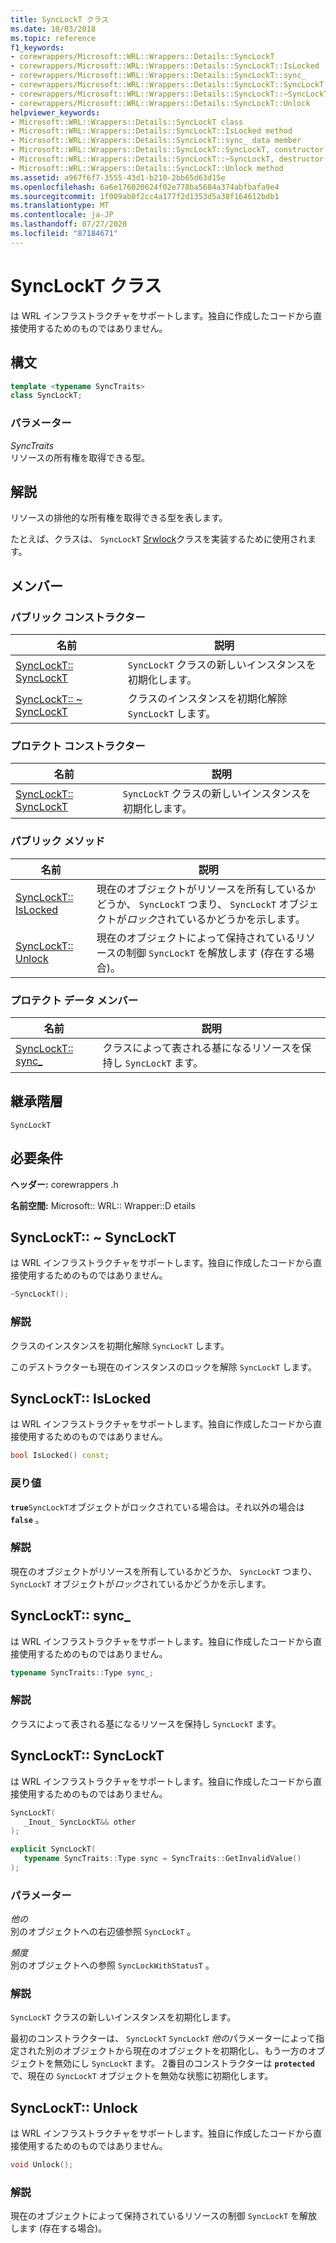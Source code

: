 ```yaml
---
title: SyncLockT クラス
ms.date: 10/03/2018
ms.topic: reference
f1_keywords:
- corewrappers/Microsoft::WRL::Wrappers::Details::SyncLockT
- corewrappers/Microsoft::WRL::Wrappers::Details::SyncLockT::IsLocked
- corewrappers/Microsoft::WRL::Wrappers::Details::SyncLockT::sync_
- corewrappers/Microsoft::WRL::Wrappers::Details::SyncLockT::SyncLockT
- corewrappers/Microsoft::WRL::Wrappers::Details::SyncLockT::~SyncLockT
- corewrappers/Microsoft::WRL::Wrappers::Details::SyncLockT::Unlock
helpviewer_keywords:
- Microsoft::WRL::Wrappers::Details::SyncLockT class
- Microsoft::WRL::Wrappers::Details::SyncLockT::IsLocked method
- Microsoft::WRL::Wrappers::Details::SyncLockT::sync_ data member
- Microsoft::WRL::Wrappers::Details::SyncLockT::SyncLockT, constructor
- Microsoft::WRL::Wrappers::Details::SyncLockT::~SyncLockT, destructor
- Microsoft::WRL::Wrappers::Details::SyncLockT::Unlock method
ms.assetid: a967f6f7-3555-43d1-b210-2bb65d63d15e
ms.openlocfilehash: 6a6e176020624f02e778ba5684a374abfbafa9e4
ms.sourcegitcommit: 1f009ab0f2cc4a177f2d1353d5a38f164612bdb1
ms.translationtype: MT
ms.contentlocale: ja-JP
ms.lasthandoff: 07/27/2020
ms.locfileid: "87184671"
---
```

# <a name="synclockt-class"></a>SyncLockT クラス

は WRL インフラストラクチャをサポートします。独自に作成したコードから直接使用するためのものではありません。

## <a name="syntax"></a>構文

```cpp
template <typename SyncTraits>
class SyncLockT;
```

### <a name="parameters"></a>パラメーター

*SyncTraits*<br/>
リソースの所有権を取得できる型。

## <a name="remarks"></a>解説

リソースの排他的な所有権を取得できる型を表します。

たとえば、クラスは、 `SyncLockT` [Srwlock](srwlock-class.md)クラスを実装するために使用されます。

## <a name="members"></a>メンバー

### <a name="public-constructors"></a>パブリック コンストラクター

名前                                      | 説明
----------------------------------------- | ----------------------------------------------------
[SyncLockT:: SyncLockT](#synclockt)        | `SyncLockT` クラスの新しいインスタンスを初期化します。
[SyncLockT:: ~ SyncLockT](#tilde-synclockt) | クラスのインスタンスを初期化解除 `SyncLockT` します。

### <a name="protected-constructors"></a>プロテクト コンストラクター

名前                               | 説明
---------------------------------- | ----------------------------------------------------
[SyncLockT:: SyncLockT](#synclockt) | `SyncLockT` クラスの新しいインスタンスを初期化します。

### <a name="public-methods"></a>パブリック メソッド

名前                             | 説明
-------------------------------- | --------------------------------------------------------------------------------------------------------------
[SyncLockT:: IsLocked](#islocked) | 現在のオブジェクトがリソースを所有しているかどうか、 `SyncLockT` つまり、 `SyncLockT` オブジェクトが*ロック*されているかどうかを示します。
[SyncLockT:: Unlock](#unlock)     | 現在のオブジェクトによって保持されているリソースの制御 `SyncLockT` を解放します (存在する場合)。

### <a name="protected-data-members"></a>プロテクト データ メンバー

名前                      | 説明
------------------------- | -------------------------------------------------------------------
[SyncLockT:: sync_](#sync) | クラスによって表される基になるリソースを保持し `SyncLockT` ます。

## <a name="inheritance-hierarchy"></a>継承階層

`SyncLockT`

## <a name="requirements"></a>必要条件

**ヘッダー:** corewrappers .h

**名前空間:** Microsoft:: WRL:: Wrapper::D etails

## <a name="synclocktsynclockt"></a><a name="tilde-synclockt"></a>SyncLockT:: ~ SyncLockT

は WRL インフラストラクチャをサポートします。独自に作成したコードから直接使用するためのものではありません。

```cpp
~SyncLockT();
```

### <a name="remarks"></a>解説

クラスのインスタンスを初期化解除 `SyncLockT` します。

このデストラクターも現在のインスタンスのロックを解除 `SyncLockT` します。

## <a name="synclocktislocked"></a><a name="islocked"></a>SyncLockT:: IsLocked

は WRL インフラストラクチャをサポートします。独自に作成したコードから直接使用するためのものではありません。

```cpp
bool IsLocked() const;
```

### <a name="return-value"></a>戻り値

**`true`**`SyncLockT`オブジェクトがロックされている場合は。それ以外の場合は **`false`** 。

### <a name="remarks"></a>解説

現在のオブジェクトがリソースを所有しているかどうか、 `SyncLockT` つまり、 `SyncLockT` オブジェクトが*ロック*されているかどうかを示します。

## <a name="synclocktsync_"></a><a name="sync"></a>SyncLockT:: sync_

は WRL インフラストラクチャをサポートします。独自に作成したコードから直接使用するためのものではありません。

```cpp
typename SyncTraits::Type sync_;
```

### <a name="remarks"></a>解説

クラスによって表される基になるリソースを保持し `SyncLockT` ます。

## <a name="synclocktsynclockt"></a><a name="synclockt"></a>SyncLockT:: SyncLockT

は WRL インフラストラクチャをサポートします。独自に作成したコードから直接使用するためのものではありません。

```cpp
SyncLockT(
   _Inout_ SyncLockT&& other
);

explicit SyncLockT(
   typename SyncTraits::Type sync = SyncTraits::GetInvalidValue()
);
```

### <a name="parameters"></a>パラメーター

*他の*<br/>
別のオブジェクトへの右辺値参照 `SyncLockT` 。

*頻度*<br/>
別のオブジェクトへの参照 `SyncLockWithStatusT` 。

### <a name="remarks"></a>解説

`SyncLockT` クラスの新しいインスタンスを初期化します。

最初のコンストラクターは、 `SyncLockT` `SyncLockT` *他の*パラメーターによって指定された別のオブジェクトから現在のオブジェクトを初期化し、もう一方のオブジェクトを無効にし `SyncLockT` ます。 2番目のコンストラクターは **`protected`** で、現在の `SyncLockT` オブジェクトを無効な状態に初期化します。

## <a name="synclocktunlock"></a><a name="unlock"></a>SyncLockT:: Unlock

は WRL インフラストラクチャをサポートします。独自に作成したコードから直接使用するためのものではありません。

```cpp
void Unlock();
```

### <a name="remarks"></a>解説

現在のオブジェクトによって保持されているリソースの制御 `SyncLockT` を解放します (存在する場合)。
